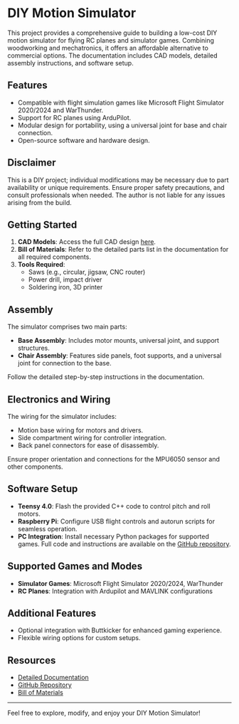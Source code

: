 # DIY Motion Simulator

This project provides a comprehensive guide to building a low-cost DIY motion simulator for flying RC planes and simulator games. Combining woodworking and mechatronics, it offers an affordable alternative to commercial options. The documentation includes CAD models, detailed assembly instructions, and software setup.

## Features
- Compatible with flight simulation games like Microsoft Flight Simulator 2020/2024 and WarThunder.
- Support for RC planes using ArduPilot.
- Modular design for portability, using a universal joint for base and chair connection.
- Open-source software and hardware design.

## Disclaimer
This is a DIY project; individual modifications may be necessary due to part availability or unique requirements. Ensure proper safety precautions, and consult professionals when needed. The author is not liable for any issues arising from the build.

## Getting Started
1. **CAD Models**: Access the full CAD design [here](https://cad.onshape.com/documents/14465a5308115755a641bf91/w/473302792caf9fe5237c9eca/e/42b5f99c290e18c70798f158?renderMode=0&uiState=67888ffc05482c0eb0b74d11).
2. **Bill of Materials**: Refer to the detailed parts list in the documentation for all required components.
3. **Tools Required**:
   - Saws (e.g., circular, jigsaw, CNC router)
   - Power drill, impact driver
   - Soldering iron, 3D printer

## Assembly
The simulator comprises two main parts:
- **Base Assembly**: Includes motor mounts, universal joint, and support structures.
- **Chair Assembly**: Features side panels, foot supports, and a universal joint for connection to the base.

Follow the detailed step-by-step instructions in the documentation.

## Electronics and Wiring
The wiring for the simulator includes:
- Motion base wiring for motors and drivers.
- Side compartment wiring for controller integration.
- Back panel connectors for ease of disassembly.

Ensure proper orientation and connections for the MPU6050 sensor and other components.

## Software Setup
- **Teensy 4.0**: Flash the provided C++ code to control pitch and roll motors.
- **Raspberry Pi**: Configure USB flight controls and autorun scripts for seamless operation.
- **PC Integration**: Install necessary Python packages for supported games. Full code and instructions are available on the [GitHub repository](https://github.com/MichaelRechtin/MotionSim).

## Supported Games and Modes
- **Simulator Games**: Microsoft Flight Simulator 2020/2024, WarThunder
- **RC Planes**: Integration with Ardupilot and MAVLINK configurations

## Additional Features
- Optional integration with Buttkicker for enhanced gaming experience.
- Flexible wiring options for custom setups.

## Resources
- [Detailed Documentation](./DIY%20Motion%20Simulator%20Documentation.pdf)
- [GitHub Repository](https://github.com/MichaelRechtin/MotionSim)
- [Bill of Materials](#)

---

Feel free to explore, modify, and enjoy your DIY Motion Simulator!
